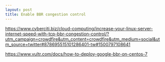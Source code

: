 ```yaml
---
layout: post
title: Enable BBR congestion control
---
```


https://www.cyberciti.biz/cloud-computing/increase-your-linux-server-internet-speed-with-tcp-bbr-congestion-control/?utm_campaign=crowdfire&utm_content=crowdfire&utm_medium=social&utm_source=twitter#878695515101286401-tw#1500797108641

https://www.vultr.com/docs/how-to-deploy-google-bbr-on-centos-7

